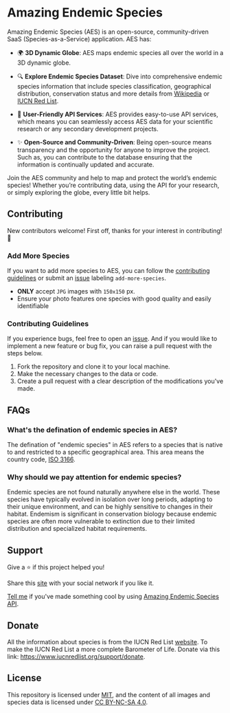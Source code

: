 # Amazing Endemic Species

Amazing Endemic Species (AES) is an open-source, community-driven SaaS (Species-as-a-Service) application. AES has:

- 🌍 **3D Dynamic Globe**: AES maps endemic species all over the world in a 3D dynamic globe.

- 🔍 **Explore Endemic Species Dataset**: Dive into comprehensive endemic species information that include species classification, geographical distribution, conservation status and more details from [Wikipedia](https://www.wikipedia.org/) or [IUCN Red List](https://www.iucnredlist.org/).

- 🦎 **User-Friendly API Services**: AES provides easy-to-use API services, which means you can seamlessly access AES data for your scientific research or any secondary development projects.

- ✨ **Open-Source and Community-Driven**: Being open-source means transparency and the opportunity for anyone to improve the project. Such as, you can contribute to the database ensuring that the information is continually updated and accurate.

Join the AES community and help to map and protect the world’s endemic species! Whether you’re contributing data, using the API for your research, or simply exploring the globe, every little bit helps.

## Contributing

New contributors welcome! First off, thanks for your interest in contributing! 🎉

### Add More Species

If you want to add more species to AES, you can follow the [contributing guidelines](#contributing-guidelines) or submit an [issue](https://github.com/shenlu89/amazing-endemic-species/issues/new?assignees=shenlu89&labels=add-more-species&projects=&template=add_more_species.md&title=%5BAdd+More+Species%5D) labeling `add-more-species`.

- **ONLY** accept `JPG` images with `150x150` px.
- Ensure your photo features one species with good quality and easily identifiable

### Contributing Guidelines

If you experience bugs, feel free to open an [issue](https://github.com/shenlu89/amazing-endemic-species/issues/new). And if you would like to implement a new feature or bug fix, you can raise a pull request with the steps below.

1. Fork the repository and clone it to your local machine.
2. Make the necessary changes to the data or code.
3. Create a pull request with a clear description of the modifications you've made.

## FAQs

### What's the defination of endemic species in AES?

The defination of "endemic species" in AES refers to a species that is native
to and restricted to a specific geographical area. This area means the
country code, [ISO 3166](https://en.wikipedia.org/wiki/ISO_3166).

### Why should we pay attention for endemic species?

Endemic species are not found naturally anywhere else in the world.
These species have typically evolved in isolation over long periods,
adapting to their unique environment, and can be highly sensitive to
changes in their habitat. Endemism is significant in conservation
biology because endemic species are often more vulnerable to extinction
due to their limited distribution and specialized habitat requirements.

## Support

Give a ⭐️ if this project helped you!

Share this [site](https://aes.shenlu.me) with your social network if you like it.

[Tell me](https://github.com/shenlu89/amazing-endemic-species/discussions/new?category=show-and-tell) if you've made something cool by using [Amazing Endemic Species API](https://aes.shenlu.me/api).

## Donate

All the information about species is from the IUCN Red List [website](https://www.iucnredlist.org/). To make the IUCN Red List a more complete Barometer of Life. Donate via this link: https://www.iucnredlist.org/support/donate.

## License

This repository is licensed under [MIT](/LICENSE), and the content of all images and species data is licensed under [CC BY-NC-SA 4.0](https://creativecommons.org/licenses/by-nc-sa/4.0/).
